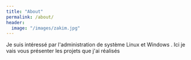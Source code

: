 ```yaml
---
title: "About"
permalink: /about/
header:
  image: "/images/zakim.jpg"
---
```


Je suis intéressé par l'administration de système Linux et Windows . Ici je vais vous présenter les projets que j'ai réalisés 
